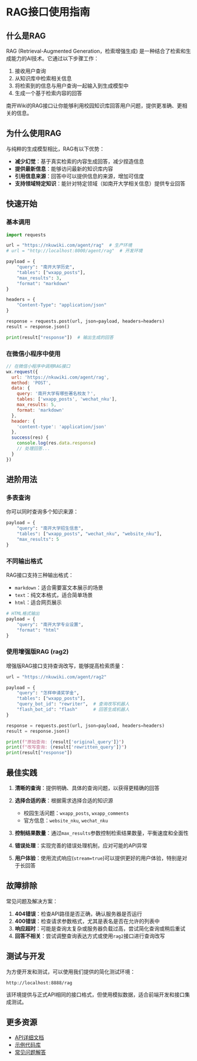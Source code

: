 # RAG接口使用指南

## 什么是RAG

RAG (Retrieval-Augmented Generation，检索增强生成) 是一种结合了检索和生成能力的AI技术。它通过以下步骤工作：

1. 接收用户查询
2. 从知识库中检索相关信息
3. 将检索到的信息与用户查询一起输入到生成模型中
4. 生成一个基于检索内容的回答

南开Wiki的RAG接口让你能够利用校园知识库回答用户问题，提供更准确、更相关的信息。

## 为什么使用RAG

与纯粹的生成模型相比，RAG有以下优势：

- **减少幻觉**：基于真实检索的内容生成回答，减少捏造信息
- **提供最新信息**：能够访问最新的知识库内容
- **引用信息来源**：回答中可以提供信息的来源，增加可信度
- **支持领域特定知识**：能针对特定领域（如南开大学相关信息）提供专业回答

## 快速开始

### 基本调用

```python
import requests

url = "https://nkuwiki.com/agent/rag"  # 生产环境
# url = "http://localhost:8000/agent/rag"  # 开发环境

payload = {
    "query": "南开大学历史",
    "tables": ["wxapp_posts"],
    "max_results": 3,
    "format": "markdown"
}

headers = {
    "Content-Type": "application/json"
}

response = requests.post(url, json=payload, headers=headers)
result = response.json()

print(result["response"])  # 输出生成的回答
```

### 在微信小程序中使用

```javascript
// 在微信小程序中调用RAG接口
wx.request({
  url: 'https://nkuwiki.com/agent/rag',
  method: 'POST',
  data: {
    query: '南开大学有哪些著名校友？',
    tables: ['wxapp_posts', 'wechat_nku'],
    max_results: 5,
    format: 'markdown'
  },
  header: {
    'content-type': 'application/json'
  },
  success(res) {
    console.log(res.data.response)
    // 处理回答...
  }
})
```

## 进阶用法

### 多表查询

你可以同时查询多个知识来源：

```python
payload = {
    "query": "南开大学招生信息",
    "tables": ["wxapp_posts", "wechat_nku", "website_nku"],
    "max_results": 5
}
```

### 不同输出格式

RAG接口支持三种输出格式：

- `markdown`：适合需要富文本展示的场景
- `text`：纯文本格式，适合简单场景
- `html`：适合网页展示

```python
# HTML格式输出
payload = {
    "query": "南开大学专业设置",
    "format": "html"
}
```

### 使用增强版RAG (rag2)

增强版RAG接口支持查询改写，能够提高检索质量：

```python
url = "https://nkuwiki.com/agent/rag2"

payload = {
    "query": "怎样申请奖学金",
    "tables": ["wxapp_posts"],
    "query_bot_id": "rewriter",  # 查询改写机器人
    "flash_bot_id": "flash"      # 回答生成机器人
}

response = requests.post(url, json=payload, headers=headers)
result = response.json()

print(f"原始查询: {result['original_query']}")
print(f"改写查询: {result['rewritten_query']}")
print(result["response"])
```

## 最佳实践

1. **清晰的查询**：提供明确、具体的查询问题，以获得更精确的回答
   
2. **选择合适的表**：根据需求选择合适的知识源
   - 校园生活问题：`wxapp_posts`, `wxapp_comments`
   - 官方信息：`website_nku`, `wechat_nku`
   
3. **控制结果数量**：通过`max_results`参数控制检索结果数量，平衡速度和全面性
   
4. **错误处理**：实现完善的错误处理机制，应对可能的API异常

5. **用户体验**：使用流式响应(`stream=true`)可以提供更好的用户体验，特别是对于长回答

## 故障排除

常见问题及解决方案：

1. **404错误**：检查API路径是否正确，确认服务器是否运行
2. **400错误**：检查请求参数格式，尤其是表名是否在允许的列表中
3. **响应超时**：可能是查询太复杂或服务器负载过高，尝试简化查询或稍后重试
4. **回答不相关**：尝试调整查询表达方式或使用`rag2`接口进行查询改写

## 测试与开发

为方便开发和测试，可以使用我们提供的简化测试环境：

```
http://localhost:8888/rag
```

该环境提供与正式API相同的接口格式，但使用模拟数据，适合前端开发和接口集成测试。

## 更多资源

- [API详细文档](./rag_api.md)
- [示例代码库](https://github.com/nkuwiki/examples)
- [常见问题解答](./faq.md) 